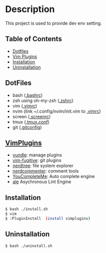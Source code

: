 # Description
 This project is used to provide dev env setting.


## Table of Contents
* [Dotfiles](#Dotfiles)
* [Vim Plugins](#VimPlugins)
* [Installation](#installation)
* [Uninstallation](#uninstallation)


## DotFiles
 * bash ([.bashrc](https://github.com/kissofjudase23/Data-dotfiles/blob/master/conf/.bashrc))
 * zsh using oh-my-zsh ([.zshrc](https://github.com/kissofjudase23/Data-dotfiles/blob/master/conf/.zshrc))
 * vim ([.vimrc](https://github.com/kissofjudase23/Data-dotfiles/blob/master/conf/.vimrc))
 * nvim (link ~/.config/nvim/init.vim to [.vimrc](https://github.com/kissofjudase23/Data-dotfiles/blob/master/conf/.vimrc))
 * screen ([.screenrc](https://github.com/kissofjudase23/Data-dotfiles/blob/master/conf/.screenrc))
 * tmux ([.tmux.conf](https://github.com/kissofjudase23/Data-dotfiles/blob/master/conf/.tmux.conf))
 * git ([.gitconfig](https://github.com/kissofjudase23/Data-dotfiles/blob/master/conf/.gitconfig)) 


## [VimPlugins](https://github.com/kissofjudase23/Data-dotfiles/blob/master/conf/.vimrc#L26-L50)
 * [vundle](https://github.com/VundleVim/Vundle.vim): manage plugins
 * [vim-fugitive](https://github.com/tpope/vim-fugitive): git plugins
 * [nerdtree](https://github.com/scrooloose/nerdtree): file system explorer 
 * [nerdcommenter](https://github.com/scrooloose/nerdcommenter): comment tools   
 * [YouCompleteMe](https://github.com/Valloric/YouCompleteMe): Auto complete engine 
 * [ale](https://github.com/w0rp/ale) Asychronous Lint Engine
 

## Installation
```bash 
$ bash ./install.sh
$ vim
$ :PluginInstall  (install vimplugins)
```

## Uninstallation
```bash 
$ bash ./uninstall.sh
```
